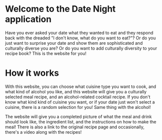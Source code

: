 # Welcome to the Date Night application

Have you ever asked your date what they wanted to eat and they respond back with the dreaded "I don't know, what do you want to eat?"? Or do you just want to surprise your date and show them are sophisticated and culturally diverse you are? Or do you want to add culturally diversity to your recipe book? This is the website for you!

# How it works
With this website, you can choose what cuisine type you want to cook, and what kind of alcohol you like, and this website will give you a culturally selected meal recipe, and an alcohol-related cocktail recipe. If you don't know what kind kind of cuisine you want, or if your date just won't select a cuisine, there is a random selection for you! Same thing with the alcohol! 

The website will give you a completed picture of what the meal and drink should look like, the ingredient list, and the instructions on how to make the meal! There is also a link to the original recipe page and occasionally, there's a video along with the recipes!

